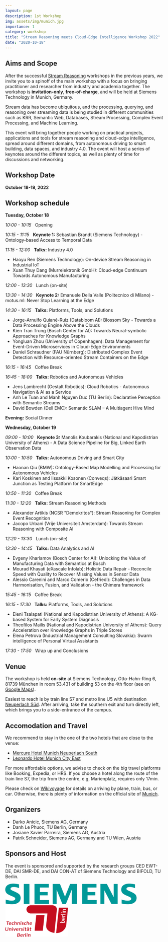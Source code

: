 ```yaml
---
layout: page
description: 1st Workshop
img: assets/img/munich.jpg
importance: 1
category: workshop
title: "Stream Reasoning meets Cloud-Edge Intelligence Workshop 2022"
date: "2020-10-18"
---
```


## Aims and Scope

  After the successful <a href="https://streamreasoning.org/events/">Stream Reasoning</a> workshops in the previous years,
  we invite you to a spinoff of the main workshop with a focus on
  bringing practitioner and researcher from industry and academia together.
  The workshop is **invitation-only**, **free-of-charge**, and will be held at Siemens
  Technology in Munich, Germany.

  Stream data has become ubiquitous, and the processing, querying, and reasoning over
  streaming data is being studied in different communities such as KRR, Semantic Web,
  Databases, Stream Processing, Complex Event Processing, and Machine Learning.

  This event will bring together people working on practical projects, applications and
  tools for stream reasoning and cloud-edge intelligence, spread around different domains,
  from autonomous driving to smart building, data spaces, and industry 4.0. The event will host a series
  of keynotes around the different topics, as well as plenty of time for
  discussions and networking.

## Workshop Date

**October 18-19, 2022**

## Workshop schedule

**Tuesday, October 18**
<br>

<em>10:00 - 10:15</em>  &nbsp; Opening

<em>10:15 - 11:15</em>  &nbsp; <span class="title-color"> **Keynote 1:** Sebastian Brandt (Siemens Technology) - Ontology-based Access to Temporal Data </span>
<br>

<em>11:15 - 12:00</em> &nbsp; **Talks:** Industry 4.0
- Haoyu Ren (Siemens Technology): On-device Stream Reasoning in Industrial IoT
- Xuan Thuy Dang (Murrelektronik GmbH): Cloud-edge Continuum Towards Autonomous Manufacturing

<em>12:00 - 13:30</em> &nbsp; Lunch (on-site)
<br>

<em>13:30 - 14:30</em> &nbsp; <span class="title-color"> **Keynote 2:** Emanuele Della Valle (Politecnico di Milano) - motus.ml: Never Stop Learning at the Edge </span>
<br>

<em>14:30 - 16:15</em> &nbsp; **Talks:** Platforms, Tools, and Solutions
- Jorge-Arnulfo Quiané-Ruiz (Databloom AI): Blossom Sky - Towards a Data Processing Engine Above the Clouds
- Kien Tran Trung (Bosch Center for AI): Towards Neural-symbolic Approaches for Knowledge Graphs
- Yongluan Zhou (University of Copenhagen): Data Management for Event-Driven Microservices in Cloud-Edge Environments
- Daniel Schraudner (FAU Nürnberg): Distributed Complex Event Detection with Resource-oriented Stream Containers on the Edge

<em>16:15 - 16:45</em> &nbsp; Coffee Break
<br>

<em>16:45 - 18:00</em> &nbsp; **Talks:** Robotics and Autonomous Vehicles
- Jens Lambrecht (Gestalt Robotics): Cloud Robotics - Autonomous Navigation & AI as a Service
- Anh Le Tuan and Manh Nguyen Duc (TU Berlin): Declarative Perception with Semantic Streams
- David Bowden (Dell EMC): Semantic SLAM – A Multiagent Hive Mind

<b>Evening:</b> Social Dinner
<br>

**Wednesday, October 19**
<br>

<em>09:00 - 10:00</em> &nbsp; <span class="title-color"> **Keynote 3:** Manolis Koubarakis (National and Kapodistrian University of Athens) - A Data Science Pipeline for Big, Linked Earth Observation Data</span>
<br>

<em>10:00 - 10:50</em> &nbsp; **Talks:** Autonomous Driving and Smart City
- Haonan Qiu (BMW): Ontology-Based Map Modelling and Processing for Autonomous Vehicles
- Kari Koskinen and Iissakki Kosonen (Conveqs): Jätkäsaari Smart Junction as Testing Platform for SmartEdge

<em>10:50 - 11:30</em> &nbsp; Coffee Break
<br>

<em>11:30 - 12:20</em> &nbsp; **Talks:** Stream Reasoning Methods
- Alexander Artikis (NCSR "Demokritos"): Stream Reasoning for Complex Event Recognition
- Jacopo Urbani (Vrije Universiteit Amsterdam): Towards Stream Reasoning with Composite AI

<em>12:20 - 13:30</em> &nbsp; Lunch (on-site)
<br>

<em>13:30 - 14:45</em> &nbsp; **Talks:** Data Analytics and AI
- Evgeny Kharlamov (Bosch Center for AI): Unlocking the Value of Manufacturing Data with Semantics at Bosch
- Mourad Khayati (eXascale Infolab): Holistic Data Repair - Reconcile Speed with Quality to Recover Missing Values in Sensor Data
- Alessio Carenini and Marco Comerio (Cefriedl): Challenges in Data Harmonisation, Fusion, and Validation - the Chimera framework

<em>15:45 - 16:15</em> &nbsp; Coffee Break
<br>

<em>16:15 - 17:30</em> &nbsp; **Talks:** Platforms, Tools, and Solutions
- Eleni Tsalapati (National and Kapodistrian University of Athens): A KG-based System for Early System Diagnosis
- Theofilos Mailis (National and Kapodistrian University of Athens): Query Acceleration over Knowledge Graphs in Triple Stores
- Elena Petrova (Industrial Management Consulting Slovakia): Swarm intelligence of Personal Virtual Assistants

<em>17:30 - 17:50</em> &nbsp; Wrap up and Conclusions


## Venue

The workshop is held **on-site** at Siemens Technology, Otto-Hahn-Ring 6, 81739 München
 in room 53.431 of building 53 on the 4th floor (see on <a href="https://goo.gl/maps/HSFvAvcAAqFojVFr5">Google Maps</a>).

Easiest to reach is by train line S7 and metro line U5 with destination
<a href="https://www.mvv-muenchen.de/plaene-bahnhoefe/bahnhofsinformation/station/neuperlach-sued/index.html">Neuperlach Süd</a>.
After arriving, take the southern exit and turn directly left, which brings you to a side-entrance of the campus.


## Accomodation and Travel


We recommend to stay in the one of the two hotels that are close to the venue:


- <a href="https://all.accor.com/hotel/0792/index.en.shtml">Mercure Hotel Munich Neuperlach South</a>
- <a href="https://www.leonardo-hotels.com/munich/leonardo-hotel-munich-city-east">Leonardo Hotel Munich City East</a>


For more affordable options, we advise to check on the big travel platforms like Booking, Expedia, or HRS.
If you choose a hotel along the route of the train line S7, the trip from the centre, e.g, Marienplatz,
requires only 17min.


Please check on <a href="https://en.wikivoyage.org/wiki/Munich">Wikivoyage</a> for details on
arriving by plane, train, bus, or car. Otherwise, there is plenty of information on the official site of
 <a href="https://www.munich.travel/en">Munich</a>.

## Organizers

- Darko Anicic, Siemens AG, Germany
- Danh Le Phuoc, TU Berlin, Germany
- Josiane Xavier Parreira, Siemens AG, Austria
- Patrik Schneider, Siemens AG, Germany and TU Wien, Austria


## Sponsors and Host

The event is sponsored and supported by the research groups CED EWT-DE, DAI SMR-DE, and DAI CON-AT of
Siemens Technology and BIFOLD, TU Berlin.

 <img src="/assets/img/siemens.png" alt="Logo Siemens" style="width:419px;height:66px;">
 <img src="/assets/img/tub.png" alt="Logo TU Berlin" style="width:200px;height:100px;">
